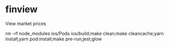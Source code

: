 # finview
View market prices

rm -rf node_modules ios/Pods ios/build;make clean;make cleancache;yarn install;yarn pod:install;make pre-run;jest;glow


